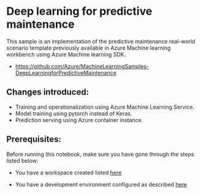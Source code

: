 # Deep learning for predictive maintenance 

This sample is an implementation of the predictive maintenance real-world scenario template previously available in Azure Machine learning workbench using Azure Machine learning SDK.


- https://github.com/Azure/MachineLearningSamples-DeepLearningforPredictiveMaintenance

## Changes introduced: 
  
  - Training and operationalization using Azure Machine Learning Service.
  - Model training using pytorch instead of Keras.
  - Prediction serving using Azure container instance.
  

## Prerequisites:

Before running this notebook, make sure you have gone through the steps listed below:

- You have a workspace created listed [here](https://docs.microsoft.com/en-us/azure/machine-learning/service/quickstart-get-started )  

- You have a development environment configured as described [here](https://docs.microsoft.com/en-us/azure/machine-learning/service/how-to-configure-environment#azure-databricks)



